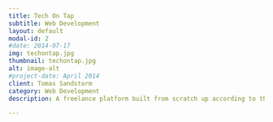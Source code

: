 ```yaml
---
title: Tech On Tap
subtitle: Web Development
layout: default
modal-id: 2
#date: 2014-07-17
img: techontap.jpg
thumbnail: techontap.jpg
alt: image-alt
#project-date: April 2014
client: Tomas Sandstorm
category: Web Development
description: A freelance platform built from scratch up according to the client's requirements, the technology used was PHP on server side, with MySQL as database.

---
```

